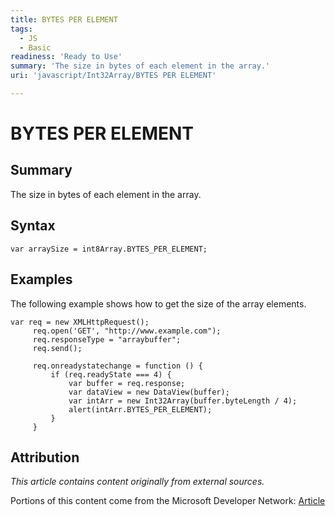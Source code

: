 ```yaml
---
title: BYTES PER ELEMENT
tags:
  - JS
  - Basic
readiness: 'Ready to Use'
summary: 'The size in bytes of each element in the array.'
uri: 'javascript/Int32Array/BYTES PER ELEMENT'

---
```

# BYTES PER ELEMENT

## Summary

The size in bytes of each element in the array.

## Syntax

    var arraySize = int8Array.BYTES_PER_ELEMENT;

## Examples

The following example shows how to get the size of the array elements.

``` {.js}
var req = new XMLHttpRequest();
     req.open('GET', "http://www.example.com");
     req.responseType = "arraybuffer";
     req.send();

     req.onreadystatechange = function () {
         if (req.readyState === 4) {
             var buffer = req.response;
             var dataView = new DataView(buffer);
             var intArr = new Int32Array(buffer.byteLength / 4);
             alert(intArr.BYTES_PER_ELEMENT);
         }
     }
```

## Attribution

*This article contains content originally from external sources.*

Portions of this content come from the Microsoft Developer Network: [Article](http://msdn.microsoft.com/en-us/library/ie/br230722(v=vs.94).aspx)


